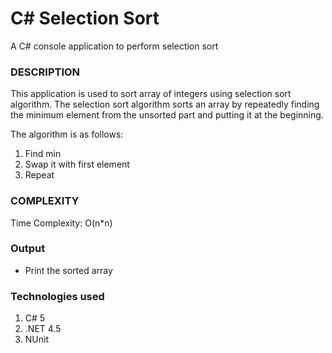 # C# Selection Sort

A C# console application to perform selection sort

### DESCRIPTION

This application is used to sort array of integers using selection sort algorithm.
The selection sort algorithm sorts an array by repeatedly finding the minimum element from the unsorted part and putting it at the beginning.

The algorithm is as follows:
1. Find min
2. Swap it with first element
3. Repeat

### COMPLEXITY
Time Complexity: O(n*n)

### Output
- Print the sorted array

### Technologies used
  1. C# 5
  2. .NET 4.5
  3. NUnit 
